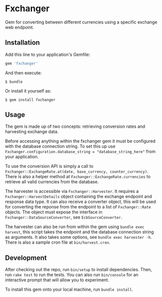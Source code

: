 # Fxchanger

Gem for converting between different currencies using a specific exchange web endpoint.

## Installation

Add this line to your application's Gemfile:

```ruby
gem 'fxchanger'
```

And then execute:

    $ bundle

Or install it yourself as:

    $ gem install fxchanger

## Usage

The gem is made up of two concepts: retrieving conversion rates and harvesting exchange data.

Before accessing anything within the fxchanger gem it must be configured with the database connection string. To set this
up use `Fxchanger.configuration.database_string = "database_string_here"` from your application.

To use the conversion API is simply a call to `Fxchanger::ExchangeRate.at(date, base_currency, counter_currency)`. There is 
also a helper method at `Fxchanger::ExchangeRate.currencies` to retrieve all valid currencies from the database.

The harvester is accessible via `Fxchanger::Harvester`. It requires a `Fxchanger::HarvestDetails` object containing the exchange
endpoint and response data type. It can also receive a converter object, this will be used for converting the reponse from the endpoint
to a list of `Fxchanger::Rate` objects. The object must expose the interface in `Fxchanger::DataSourceConverter`, see `EcbSourceConverter`.

The harvester can also be run from within the gem using `bundle exec harvest`, this script takes the endpoint and the database connection
string as arguments. It also takes some options, see `bundle exec harvester -h`. There is also a sample cron file at `bin/harvest.cron`.

## Development

After checking out the repo, run `bin/setup` to install dependencies. Then, run `rake test` to run the tests. You can also run `bin/console` for an interactive prompt that will allow you to experiment.

To install this gem onto your local machine, run `bundle install`.
